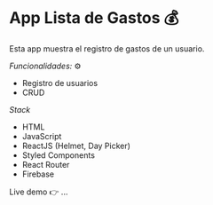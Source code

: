 # App Lista de Gastos 💰

Esta app muestra el registro de gastos de un usuario.

_Funcionalidades:_ ⚙️

- Registro de usuarios
- CRUD

_Stack_

- HTML
- JavaScript
- ReactJS (Helmet, Day Picker)
- Styled Components
- React Router
- Firebase

Live demo 👉 ...
